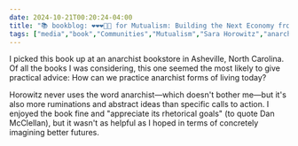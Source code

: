 ```yaml
---
date: 2024-10-21T00:20:24-04:00
title: "📚 bookblog: ❤️❤️❤️🖤🖤 for Mutualism: Building the Next Economy from the Ground Up, by Sara Horowitz"
tags: ["media","book","Communities","Mutualism","Sara Horowitz","anarchism","Dan McClellan"]
---
```


I picked this book up at an anarchist bookstore in Asheville, North Carolina. Of all the books I was considering, this one seemed the most likely to give practical advice: How can we practice anarchist forms of living today?

Horowitz never uses the word anarchist—which doesn't bother me—but it's also more ruminations and abstract ideas than specific calls to action. I enjoyed the book fine and "appreciate its rhetorical goals" (to quote Dan McClellan), but it wasn't as helpful as I hoped in terms of concretely imagining better futures.
